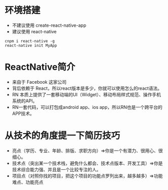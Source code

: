# 环境搭建

- 不建议使用 create-react-native-app
- 建议使用 react-native
```
cnpm i react-native -g
react-native init MyApp
```

# ReactNative简介

- 来自于 Facebook 这家公司
- 背后依赖于 React，所以react版本是多少，你就可以使用怎么的react语法。
- RN 本质上提供了一套移动端的UI（Widget）、移动布局样式规范、操作手机系统的API。
- RN一套代码，可以打包成android app、ios app，所以RN也是一个跨平台的APP技术。

# 从技术的角度提一下简历技巧

- 亮点（学历、专业、年龄、排版、求职方向）=>你是一个有潜力、很用心、很细心。
- 技术点（突出某一个技术栈，避免什么都会、技术点版本、开发工具）=>你是技术综合能力强、并且是一个比较专注的人。
- 项目点（对照你找的项目，把这个项目的功能点罗列出来，越多越多）=>功能难点、功能亮点

